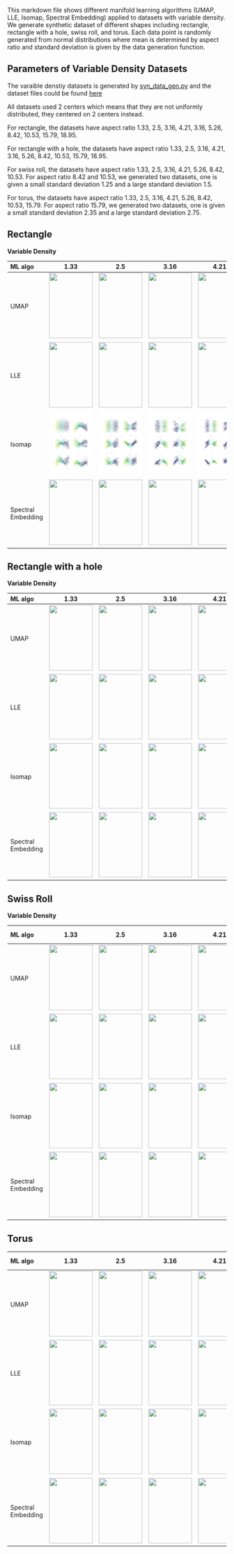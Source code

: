 This markdown file shows different manifold learning algorithms (UMAP, LLE, Isomap, Spectral Embedding) applied to datasets with variable density. We generate synthetic dataset of different shapes including rectangle, rectangle with a hole, swiss roll, and torus. Each data point is randomly generated from normal distributions where mean is determined by aspect ratio and standard deviation is given by the data generation function.

Parameters of Variable Density Datasets
---------------------------------------
The varaible denstiy datasets is generated by [syn_data_gen.py](https://github.com/mk322/manifold-learning-examples/blob/main/synthetic-data-code/syn_data_gen.py) and the dataset files could be found [here](https://github.com/mk322/manifold-learning-examples/tree/main/synthetic-data-file/variable-density-datasets) 

All datasets used 2 centers which means that they are not uniformly distributed, they centered on 2 centers instead. 

For rectangle, the datasets have aspect ratio 1.33, 2.5, 3.16, 4.21, 3.16, 5.26, 8.42, 10.53, 15.79, 18.95. 

For rectangle with a hole, the datasets have aspect ratio 1.33, 2.5, 3.16, 4.21, 3.16, 5.26, 8.42, 10.53, 15.79, 18.95. 

For swiss roll, the datasets have aspect ratio 1.33, 2.5, 3.16, 4.21, 5.26, 8.42, 10.53. For aspect ratio 8.42 and 10.53, we generated two datasets, one is given a small standard deviation 1.25 and a large standard deviation 1.5.

For torus, the datasets have aspect ratio 1.33, 2.5, 3.16, 4.21, 5.26, 8.42, 10.53, 15.79. For aspect ratio 15.79, we generated two datasets, one is given a small standard deviation 2.35 and a large standard deviation 2.75.




Rectangle
---------

**Variable Density**

| ML algo | 1.33    | 2.5    | 3.16 | 4.21 | 5.26 | 8.42 | 10.53 | 15.79 | 18.95  |
| :---    | :----:| :---: |   :----:    |   :----:    |    :----:    |    :----:    |    :----:    |    :----:    |    :----:    |
| UMAP    | <img src =https://user-images.githubusercontent.com/81238710/216546349-29623b8b-45ef-4d41-b592-3c683596a07a.jpeg width="100" height="150"> | <img src =https://user-images.githubusercontent.com/81238710/216546417-ee22702c-f7ee-4928-813b-17dc115ffc79.jpeg width="100" height="150"> | <img src =https://user-images.githubusercontent.com/81238710/216546276-7329ff69-f366-4894-8dd1-704d451c1319.jpeg width="100" height="150"> | <img src =https://user-images.githubusercontent.com/81238710/216546062-e937859f-1c8a-4737-9ecb-80f2a211cf5a.jpeg width="100" height="150"> | <img src =https://user-images.githubusercontent.com/81238710/216545994-f7cb5e4a-614b-4660-a277-8619e8a8aae1.jpeg width="100" height="150"> | <img src =https://user-images.githubusercontent.com/81238710/216545901-d9b27e1c-d50c-4897-b3ba-3ddeb0f91b16.jpeg width="100" height="150"> | <img src =https://user-images.githubusercontent.com/81238710/216545833-cc521e3c-ab21-4794-96e4-b945078bc238.jpeg width="100" height="150"> | <img src =https://user-images.githubusercontent.com/81238710/216545407-3d19b4ac-206c-4698-b255-e40fbd743e07.jpeg width="100" height="150"> | <img src =https://user-images.githubusercontent.com/81238710/216545276-d1e75b3d-cb69-4de5-bec0-8744ef2a27f4.jpeg width="100" height="150"> |
| LLE    | <img src =https://user-images.githubusercontent.com/91905313/217168170-ad1b3859-bed7-4108-9983-6b8c40649e3d.jpg width="100" height="150"> | <img src =https://user-images.githubusercontent.com/91905313/217168341-17740623-4115-4780-b2f9-aad92cd691d8.jpg width="100" height="150"> | <img src =https://user-images.githubusercontent.com/91905313/217168312-b37d99dd-7d3b-4cdf-bc43-246adf4e2ffe.jpg width="100" height="150"> | <img src =https://user-images.githubusercontent.com/91905313/217168279-2d9dae26-cebf-417c-ae4b-009a468b0551.jpg width="100" height="150"> | <img src =https://user-images.githubusercontent.com/91905313/217168263-53b5dd1a-3edb-434d-b9e1-245f78a0e0b3.jpg width="100" height="150"> | <img src =https://user-images.githubusercontent.com/91905313/217168244-5d5fb55e-d77d-44a3-8884-9ba4335ef019.jpg width="100" height="150"> | <img src =https://user-images.githubusercontent.com/91905313/217168329-d0a9d153-e417-4298-99f2-a41e602afcd5.jpg width="100" height="150"> | <img src =https://user-images.githubusercontent.com/91905313/217168225-a59ceac8-2131-40d5-a17f-91692b4ec34a.jpg width="100" height="150"> | <img src =https://user-images.githubusercontent.com/91905313/217168216-58f14b9d-b530-4ce1-96c8-32f4344d6d4d.jpg width="100" height="150"> |
| Isomap |<img src = aspect-ratio-plots/Isomap/variable_density/Rectangle/Non-uniform_rect_n6935_dim20_a4b3_2Centers_sd0.75_x.jpg width="100" height="150">|<img src = aspect-ratio-plots/Isomap/variable_density/Rectangle/Non-uniform_rect_n7267_dim20_a5b2_2Centers_sd0.5714285714285714_x.jpg width="100" height="150">|<img src = aspect-ratio-plots/Isomap/variable_density/Rectangle/Non-uniform_rect_n7107_dim20_a6b1.9_2Centers_sd0.5937499999999999_x.jpg width="100" height="150">|<img src = aspect-ratio-plots/Isomap/variable_density/Rectangle/Non-uniform_rect_n6861_dim20_a8b1.9_2Centers_sd0.6586666666666666_x.jpg width="100" height="150">|<img src = aspect-ratio-plots/Isomap/variable_density/Rectangle/Non-uniform_rect_n6370_dim20_a10b1.9_2Centers_sd0.76_x.jpg width="100" height="150">|<img src = aspect-ratio-plots/Isomap/variable_density/Rectangle/Non-uniform_rect_n6058_dim20_a16b1.9_2Centers_sd1.2666666666666666_x.jpg width="100" height="150">|<img src = aspect-ratio-plots/Isomap/variable_density/Rectangle/Non-uniform_rect_n7193_dim20_a20b1.9_2Centers_sd1.4869565217391305_x.jpg width="100" height="150">|<img src = aspect-ratio-plots/Isomap/variable_density/Rectangle/Non-uniform_rect_n5824_dim20_a30b1.9_2Centers_sd1.9_x.jpg width="100" height="150">|<img src = aspect-ratio-plots/Isomap/variable_density/Rectangle/Non-uniform_rect_n5170_dim20_a36b1.9_2Centers_sd2.5999999999999996_x.jpg width="100" height="150">|
| Spectral Embedding | <img src =https://user-images.githubusercontent.com/81238710/216730187-13576e81-5eaf-42b3-9ae2-5da01cced549.jpeg width="100" height="150"> | <img src =https://user-images.githubusercontent.com/81238710/216730191-1acd6a87-6ddd-484c-87d2-59e10688af62.jpeg width="100" height="150"> | <img src =https://user-images.githubusercontent.com/81238710/216730198-2ae7cc63-b5ca-48de-8931-f5b6cfe804c8.jpeg width="100" height="150"> | <img src =https://user-images.githubusercontent.com/81238710/216730208-b79c1547-e471-4683-82e4-8875cb62181e.jpeg width="100" height="150"> | <img src =https://user-images.githubusercontent.com/81238710/216730218-92ab4edd-528b-462e-8727-d19aea9fbcc3.jpeg width="100" height="150"> | <img src =https://user-images.githubusercontent.com/81238710/216730224-32094d15-6bf0-4aab-9ec5-6ec412a4b495.jpeg width="100" height="150"> | <img src =https://user-images.githubusercontent.com/81238710/216730230-658e0918-39cb-400b-b5bb-1988947d5887.jpeg width="100" height="150"> | <img src =https://user-images.githubusercontent.com/81238710/216730235-ba8e6c3d-06e6-415e-bf2e-21864b196abb.jpeg width="100" height="150"> | <img src =https://user-images.githubusercontent.com/81238710/216730241-47506402-a39b-4ba8-bfcc-739fe65f3b55.jpeg width="100" height="150"> |

Rectangle with a hole
---------

**Variable Density**

| ML algo | 1.33       | 2.5       | 3.16 | 4.21 | 5.26 | 8.42 | 10.53 | 15.79 | 18.95  |
| :---    |    :----:   |   :---: |   :----:    |   :----:    |    :----:    |    :----:    |    :----:    |    :----:    |    :----:    |
| UMAP    | <img src =https://user-images.githubusercontent.com/81238710/216550025-03ef7a7e-f67d-4680-85b9-388b5c2c4d19.jpeg width="100" height="150"> | <img src =https://user-images.githubusercontent.com/81238710/216550007-75de9383-c445-403a-8ba4-7f840951a75d.jpeg width="100" height="150"> | <img src =https://user-images.githubusercontent.com/81238710/216550041-9c12e7ae-fbd2-457e-842d-25dba736ca7f.jpeg width="100" height="150"> | <img src =https://user-images.githubusercontent.com/81238710/216550056-06a6f651-982e-42ed-9c34-00e0144a5d7f.jpeg width="100" height="150"> | <img src =https://user-images.githubusercontent.com/81238710/216550877-01e949ae-fd7b-4a25-82f4-171284e9af1e.jpeg width="100" height="150"> | <img src =https://user-images.githubusercontent.com/81238710/216550907-41bcfb23-9d79-454f-9e1c-b3eb79210e4a.jpeg width="100" height="150"> | <img src =https://user-images.githubusercontent.com/81238710/216550932-3e99cfae-d819-444e-b2fc-fd508a9fac77.jpeg width="100" height="150"> |  <img src =https://user-images.githubusercontent.com/81238710/216550963-a4585670-45e9-4819-b366-31644e5dc8e0.jpeg width="100" height="150"> | <img src =https://user-images.githubusercontent.com/81238710/216550979-809a1612-364a-4431-83c4-1895e3395e7d.jpeg width="100" height="150"> |
| LLE    | <img src =https://user-images.githubusercontent.com/91905313/217172087-4e96604a-7c4e-4e27-9127-d37e24bf4859.jpg width="100" height="150"> | <img src =https://user-images.githubusercontent.com/91905313/217172112-1147aab6-41f3-424d-8974-08384140dae7.jpg width="100" height="150"> | <img src =https://user-images.githubusercontent.com/91905313/217172133-27cd5197-dabc-4e65-a5a2-9534e52b410b.jpg width="100" height="150"> | <img src =https://user-images.githubusercontent.com/91905313/217172163-7befa458-5dda-4df6-ab91-d96056f4a95c.jpg width="100" height="150"> | <img src =https://user-images.githubusercontent.com/91905313/217172183-7fbadd7b-ccd0-4615-a7cc-fed395306eb5.jpg width="100" height="150"> | <img src =https://user-images.githubusercontent.com/91905313/217172205-8fdbcbc4-24e5-4c43-bc84-4ed2fb83cded.jpg width="100" height="150"> | <img src =https://user-images.githubusercontent.com/91905313/217172230-26efc21e-187f-4d97-b0d7-d4e2f07ad483.jpg width="100" height="150"> | <img src =https://user-images.githubusercontent.com/91905313/217172251-4cc7c6ef-9d8e-4e31-a69e-e7b7d1001a62.jpg width="100" height="150"> | <img src =https://user-images.githubusercontent.com/91905313/217172266-ba6fd36b-4afa-4601-9776-dc30834f6f12.jpg width="100" height="150"> |
| Isomap    | <img src =https://user-images.githubusercontent.com/81238710/216726122-b7b54dae-f17d-48a5-8337-cc2372182c44.jpeg width="100" height="150"> | <img src =https://user-images.githubusercontent.com/81238710/216726159-3e194d46-8328-41ac-8017-2694b106668d.jpeg width="100" height="150"> | <img src =https://user-images.githubusercontent.com/81238710/216726155-51db0b55-9892-40b1-9ca9-fc1aee35ae87.jpeg width="100" height="150"> | <img src =https://user-images.githubusercontent.com/81238710/216726144-21197fec-bdea-4edf-b222-9511bbf10914.jpeg width="100" height="150"> | <img src =https://user-images.githubusercontent.com/81238710/216726138-1beee124-2c18-40d8-9228-791bb3631301.jpeg width="100" height="150"> | <img src =https://user-images.githubusercontent.com/81238710/216726106-772dd35c-7ca6-472c-a613-acce449571db.jpeg width="100" height="150"> | <img src =https://user-images.githubusercontent.com/81238710/216726168-df04e792-934d-429f-b55c-e82495e17522.jpeg width="100" height="150"> |  <img src =https://user-images.githubusercontent.com/81238710/216726092-cdb0303c-8fec-4422-8109-1b4769ded7ee.jpeg width="100" height="150"> | <img src =https://user-images.githubusercontent.com/81238710/216726076-7136c58f-92b3-4ebd-9aca-873d59d05f08.jpeg width="100" height="150"> |
| Spectral Embedding | <img src =https://user-images.githubusercontent.com/81238710/216730659-a3ead39f-db5f-4a15-93c0-a30b2dc1e0b9.jpeg width="100" height="150"> | <img src =https://user-images.githubusercontent.com/81238710/216730670-48d38d43-eb3a-4387-822a-ab424bb2be0a.jpeg width="100" height="150"> | <img src =https://user-images.githubusercontent.com/81238710/216730675-736b924b-b346-4b9d-9c5f-814517c5fb70.jpeg width="100" height="150"> | <img src =https://user-images.githubusercontent.com/81238710/216730687-588a4194-ab34-49b9-89b0-ca7caec524b6.jpeg width="100" height="150"> | <img src =https://user-images.githubusercontent.com/81238710/216730700-ee390eee-ae59-4daa-ad0f-e27001c119ca.jpeg width="100" height="150"> | <img src =https://user-images.githubusercontent.com/81238710/216730706-ea917f2b-8029-40b4-ae86-10ec19f25b88.jpeg width="100" height="150"> | <img src =https://user-images.githubusercontent.com/81238710/216730712-9a1cf2c4-7de6-430c-ba3d-6b8c7efba068.jpeg width="100" height="150"> |  <img src =https://user-images.githubusercontent.com/81238710/216730719-6c83084f-6074-46e8-87cf-d3cb37e9b71a.jpeg width="100" height="150"> | <img src =https://user-images.githubusercontent.com/81238710/216730724-602ad2d5-8b73-4e62-b7b1-a50243105f7d.jpeg width="100" height="150"> |

Swiss Roll
---------

**Variable Density**

| ML algo | 1.33 | 2.5 | 3.16 | 4.21 | 5.26  | 8.42 small sd| 8.42 large sd | 10.53 small sd| 10.53 large sd  |
| :---    |    :----:   |   :---: |   :----:    |   :----:    |    :----:    |    :----:    |    :----:    |    :----:    |    :----:    |
| UMAP    | <img src =https://user-images.githubusercontent.com/81238710/216551700-ea616003-c13a-44e2-a1c6-b1278e47b2bc.jpeg width="100" height="150"> | <img src =https://user-images.githubusercontent.com/81238710/216551722-5083adf4-d268-4b47-a78c-1743e218e03c.jpeg width="100" height="150"> | <img src =https://user-images.githubusercontent.com/81238710/216551734-bebed870-4b5f-4818-8c91-560142d414ec.jpeg width="100" height="150"> | <img src =https://user-images.githubusercontent.com/81238710/216551750-322be775-c15c-4fde-9a45-c3a760637cdf.jpeg width="100" height="150"> | <img src =https://user-images.githubusercontent.com/81238710/216551768-006e2e7a-b9ca-449a-b15f-48c5324d7993.jpeg width="100" height="150"> | <img src =https://user-images.githubusercontent.com/81238710/216551789-d3ddd2e7-b97b-4aa1-82b1-715e148e42d2.jpeg width="100" height="150"> | <img src =https://user-images.githubusercontent.com/81238710/216685429-013e6e64-a5e6-4ef3-9f49-25b4b7e6fa5d.jpeg width="100" height="150"> |  <img src =https://user-images.githubusercontent.com/81238710/216685460-179d3d99-15a5-4a20-b3cc-6f4bb3c59220.jpeg width="100" height="150"> | <img src =https://user-images.githubusercontent.com/81238710/216685445-43bc78a1-8d8d-4b24-b702-94267f5353e7.jpeg width="100" height="150"> |
| LLE    | <img src =https://user-images.githubusercontent.com/91905313/217174351-e1cd3f37-481c-44ec-be76-674eb180ecb0.jpg width="100" height="150"> | <img src =https://user-images.githubusercontent.com/91905313/217174583-61b5103b-bdaa-402f-992e-2c7594f77371.jpg width="100" height="150"> | <img src =https://user-images.githubusercontent.com/91905313/217174554-dec9c048-51a6-4421-a405-062c115a220b.jpg width="100" height="150"> | <img src =https://user-images.githubusercontent.com/91905313/217174386-6b92961f-609b-4fff-a36b-26b865e515f8.jpg width="100" height="150"> | <img src =https://user-images.githubusercontent.com/91905313/217174530-aa155b1a-d6b0-46da-bea3-f2bb81e7a08b.jpg width="100" height="150"> | <img src =https://user-images.githubusercontent.com/91905313/217174490-a1dfdefa-9172-4aa7-ac2d-ae07cc2625bb.jpg width="100" height="150"> | <img src =https://user-images.githubusercontent.com/91905313/217174659-7311994e-1ae8-4540-ae3d-0f763b7a2fe6.jpg width="100" height="150"> |  <img src =https://user-images.githubusercontent.com/91905313/217174409-16fb4376-4d1b-44c5-b68d-a7d26e5dd834.jpg width="100" height="150"> | <img src =https://user-images.githubusercontent.com/91905313/217174624-527387e5-e0fa-4825-aa3f-cb49f807a216.jpg width="100" height="150"> |
| Isomap    | <img src =https://user-images.githubusercontent.com/81238710/216726670-1e0a45f7-67d8-47f0-baa2-7bed7f5d4a47.jpeg width="100" height="150"> | <img src =https://user-images.githubusercontent.com/81238710/216726580-5b681180-7410-4c35-8352-9b8f10d8b0e3.jpeg width="100" height="150"> | <img src =https://user-images.githubusercontent.com/81238710/216726592-0e7690e6-a03c-4337-9ed6-5c69b2f7b995.jpeg width="100" height="150"> | <img src =https://user-images.githubusercontent.com/81238710/216726649-79030b91-db78-45fa-9d04-4f7b8399049f.jpeg width="100" height="150"> | <img src =https://user-images.githubusercontent.com/81238710/216726607-2c0dc4f1-80ad-498f-90c6-a16fb68b26b6.jpeg width="100" height="150"> | <img src =https://user-images.githubusercontent.com/81238710/216726617-7d4715ab-72d1-44b6-aa5c-1f2f9707aef9.jpeg width="100" height="150"> | <img src =https://user-images.githubusercontent.com/81238710/216726554-596a87ad-d56c-4ed1-a10a-a4a39b7a3504.jpeg width="100" height="150"> |  <img src =https://user-images.githubusercontent.com/81238710/216726628-9fae0e14-998c-4cca-bbf8-cf5691c86aae.jpeg width="100" height="150"> | <img src =https://user-images.githubusercontent.com/81238710/216726570-6126b636-cf26-4ad0-87cc-9fd37a238199.jpeg width="100" height="150"> |
| Spectral Embedding | <img src =https://user-images.githubusercontent.com/81238710/216731054-65de4e5a-736b-4297-89b5-d7096b711a74.jpeg width="100" height="150"> | <img src =https://user-images.githubusercontent.com/81238710/216731066-13d12723-bc53-4b2e-8465-a774af186f7d.jpeg width="100" height="150"> | <img src =https://user-images.githubusercontent.com/81238710/216731076-b7498fc9-de71-45bb-9e00-670ded1c4e5a.jpeg width="100" height="150"> | <img src =https://user-images.githubusercontent.com/81238710/216731082-4e7979b3-9817-44ec-8482-405a78e4965d.jpeg width="100" height="150"> | <img src =https://user-images.githubusercontent.com/81238710/216731088-97bb2349-3829-45f6-b861-9bca82261ee7.jpeg width="100" height="150"> | <img src =https://user-images.githubusercontent.com/81238710/216731095-fc826375-4bdf-4eda-8437-ef921f337b2c.jpeg width="100" height="150"> | <img src =https://user-images.githubusercontent.com/81238710/216731150-cef3f400-2eed-4c86-83f9-468cb1bd25f0.jpeg width="100" height="150"> |  <img src =https://user-images.githubusercontent.com/81238710/216731110-4b74f161-8ae3-455b-89e5-5cf6bceec1c6.jpeg width="100" height="150"> | <img src =https://user-images.githubusercontent.com/81238710/216731130-379f45f3-3620-4280-b896-1cf728940dd2.jpeg width="100" height="150"> |

Torus
---------


| ML algo | 1.33       | 2.5       | 3.16 | 4.21 | 5.26 | 8.42 | 10.53  | 15.79 small sd| 15.79 large sd  |
| :---    |    :----:   |   :---: |   :----:    |   :----:    |    :----:    |    :----:    |    :----:    |    :----:    |    :----:    |
| UMAP    | <img src =https://user-images.githubusercontent.com/81238710/216723979-991b1df3-2800-423a-a9bd-73388993477c.jpeg width="100" height="150"> | <img src =https://user-images.githubusercontent.com/81238710/216724082-1ea6c491-5244-4995-9135-9a658da9bb55.jpeg width="100" height="150"> | <img src =https://user-images.githubusercontent.com/81238710/216723939-b0a14025-7896-4865-8822-b162f71c4308.jpeg width="100" height="150"> | <img src =https://user-images.githubusercontent.com/81238710/216724005-231e4953-e3d5-4ec4-bfa1-23b06f09ac07.jpeg width="100" height="150"> | <img src =https://user-images.githubusercontent.com/81238710/216724050-aa02095c-717b-42d2-b859-3455a4e322f7.jpeg width="100" height="150"> | <img src =https://user-images.githubusercontent.com/81238710/216723933-6e671dc6-0952-40dd-ae01-2a694ea6cae7.jpeg width="100" height="150"> | <img src =https://user-images.githubusercontent.com/81238710/216723959-d6d07faf-3185-4cb5-a131-1c4a07e4f2d1.jpeg width="100" height="150"> |  <img src =https://user-images.githubusercontent.com/81238710/216724113-ad6b230f-6370-4f9b-811f-e5d96b9e5cb4.jpeg width="100" height="150"> | <img src =https://user-images.githubusercontent.com/81238710/216724136-b67b2879-aae6-48ff-a7c1-5984e854e1ff.jpeg width="100" height="150"> |
| LLE    | <img src =https://user-images.githubusercontent.com/91905313/217187921-edca6da4-2ed2-44af-958f-215424e8092d.png width="100" height="150"> | <img src =https://user-images.githubusercontent.com/91905313/217187932-a75618db-e4b9-4d25-a862-cbe2bd299647.png width="100" height="150"> | <img src =https://user-images.githubusercontent.com/91905313/217187942-25ebfbbd-170a-4219-9a8f-faaa80e2646b.png width="100" height="150"> | <img src =https://user-images.githubusercontent.com/91905313/217187956-dccafc73-ab12-45ed-be59-e6d56563bcb9.png width="100" height="150"> | <img src =https://user-images.githubusercontent.com/91905313/217187975-3217e0a2-95ae-4f66-a438-0e785f1673ce.png width="100" height="150"> | <img src =https://user-images.githubusercontent.com/91905313/217187991-d7da1cde-bb15-4fcb-a08e-2d6536d65194.png width="100" height="150"> | <img src =https://user-images.githubusercontent.com/91905313/217188009-4c5235bc-8f0a-4596-ac46-d7536f0e4a82.png width="100" height="150"> | <img src =https://user-images.githubusercontent.com/91905313/217188025-24b4031e-309c-42b3-b311-4071ba066fd2.png width="100" height="150"> | <img src =https://user-images.githubusercontent.com/91905313/217188037-39fbff12-670e-4a49-a27f-b8089b9418f4.png width="100" height="150"> |
| Isomap    | <img src =https://user-images.githubusercontent.com/81238710/216729799-ad8df357-af20-4b4e-b07e-4007b1ce163f.jpeg width="100" height="150"> | <img src =https://user-images.githubusercontent.com/81238710/216729858-2ef79f92-d29e-47bc-9fdc-c9a561012dbe.jpeg width="100" height="150"> | <img src =https://user-images.githubusercontent.com/81238710/216729771-d7f72e9c-585e-425f-ab36-cc4aebf7624f.jpeg width="100" height="150"> | <img src =https://user-images.githubusercontent.com/81238710/216729814-9f078132-a980-4863-867b-c4458b6bbe4e.jpeg width="100" height="150"> | <img src =https://user-images.githubusercontent.com/81238710/216729825-7a98594f-0625-400f-bd37-626f947edaf3.jpeg width="100" height="150"> | <img src =https://user-images.githubusercontent.com/81238710/216729766-914f744f-3ff7-49b1-8236-44e1c3d6287d.jpeg width="100" height="150"> | <img src =https://user-images.githubusercontent.com/81238710/216729788-f2f0a95c-f6e9-43bf-ade1-6387e01b6c29.jpeg width="100" height="150"> |  <img src =https://user-images.githubusercontent.com/81238710/216729885-e02fee01-f7e8-4873-a6af-85ce3e237f45.jpeg width="100" height="150"> | <img src =https://user-images.githubusercontent.com/81238710/216729894-82940ed1-7556-4129-92e4-dd5ff4ac30a1.jpeg width="100" height="150"> |
| Spectral Embedding | <img src =https://user-images.githubusercontent.com/81238710/216731491-3d93f511-f50b-4d21-b222-a543008a8246.jpeg width="100" height="150"> | <img src =https://user-images.githubusercontent.com/81238710/216731495-1f13c500-bc54-424b-b9b5-0090a40b72ed.jpeg width="100" height="150"> | <img src =https://user-images.githubusercontent.com/81238710/216731503-92bead4f-ef52-4b26-899e-2b7dbcf35f11.jpeg width="100" height="150"> | <img src =https://user-images.githubusercontent.com/81238710/216731517-9fc71998-a623-4e51-9653-22d675178191.jpeg width="100" height="150"> | <img src =https://user-images.githubusercontent.com/81238710/216731525-6453cb5f-1c22-4a45-8e12-e596a42bafae.jpeg width="100" height="150"> | <img src =https://user-images.githubusercontent.com/81238710/216731537-b677f548-e925-476e-8921-64ba4b60293f.jpeg width="100" height="150"> | <img src =https://user-images.githubusercontent.com/81238710/216731545-51960f03-c30e-463e-badb-42026087d19e.jpeg width="100" height="150"> |  <img src =https://user-images.githubusercontent.com/81238710/216731562-9d6eef2b-00ad-47d2-b18a-3608777a7bb9.jpeg width="100" height="150"> | <img src =https://user-images.githubusercontent.com/81238710/216731569-fc5a3a21-455b-4cbe-a415-5ca5e9b5552d.jpeg width="100" height="150"> |
